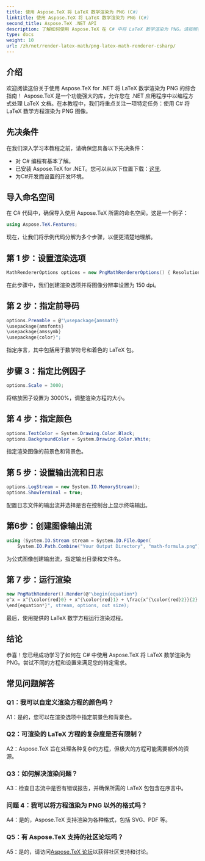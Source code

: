 ```yaml
---
title: 使用 Aspose.TeX 将 LaTeX 数学渲染为 PNG (C#)
linktitle: 使用 Aspose.TeX 将 LaTeX 数学渲染为 PNG (C#)
second_title: Aspose.TeX .NET API
description: 了解如何使用 Aspose.TeX 在 C# 中将 LaTeX 数学渲染为 PNG。请按照我们的分步指南进行无缝集成。
type: docs
weight: 10
url: /zh/net/render-latex-math/png-latex-math-renderer-csharp/
---
```

## 介绍

欢迎阅读这份关于使用 Aspose.TeX for .NET 将 LaTeX 数学渲染为 PNG 的综合指南！ Aspose.TeX 是一个功能强大的库，允许您在 .NET 应用程序中以编程方式处理 LaTeX 文档。在本教程中，我们将重点关注一项特定任务：使用 C# 将 LaTeX 数学方程渲染为 PNG 图像。

## 先决条件

在我们深入学习本教程之前，请确保您具备以下先决条件：

- 对 C# 编程有基本了解。
- 已安装 Aspose.TeX for .NET。您可以从以下位置下载：[这里](https://releases.aspose.com/tex/net/).
- 为C#开发而设置的开发环境。

## 导入命名空间

在 C# 代码中，确保导入使用 Aspose.TeX 所需的命名空间。这是一个例子：

```csharp
using Aspose.TeX.Features;
```

现在，让我们将示例代码分解为多个步骤，以便更清楚地理解。

## 第 1 步：设置渲染选项

```csharp
MathRendererOptions options = new PngMathRendererOptions() { Resolution = 150 };
```

在此步骤中，我们创建渲染选项并将图像分辨率设置为 150 dpi。

## 第 2 步：指定前导码

```csharp
options.Preamble = @"\usepackage{amsmath}
\usepackage{amsfonts}
\usepackage{amssymb}
\usepackage{color}";
```

指定序言，其中包括用于数学符号和着色的 LaTeX 包。

## 步骤 3：指定比例因子

```csharp
options.Scale = 3000;
```

将缩放因子设置为 3000%，调整渲染方程的大小。

## 第 4 步：指定颜色

```csharp
options.TextColor = System.Drawing.Color.Black;
options.BackgroundColor = System.Drawing.Color.White;
```

指定渲染图像的前景色和背景色。

## 第 5 步：设置输出流和日志

```csharp
options.LogStream = new System.IO.MemoryStream();
options.ShowTerminal = true;
```

配置日志文件的输出流并选择是否在控制台上显示终端输出。

## 第6步：创建图像输出流

```csharp
using (System.IO.Stream stream = System.IO.File.Open(
    System.IO.Path.Combine("Your Output Directory", "math-formula.png"), System.IO.FileMode.Create))
```

为公式图像创建输出流，指定输出目录和文件名。

## 第 7 步：运行渲染

```csharp
new PngMathRenderer().Render(@"\begin{equation*}
e^x = x^{\color{red}0} + x^{\color{red}1} + \frac{x^{\color{red}2}}{2} + \frac{x^{\color{red}3}}{6} + \cdots = \sum_{n\geq 0} \frac{x^{\color{red}n}}{n!}
\end{equation*}", stream, options, out size);
```

最后，使用提供的 LaTeX 数学方程运行渲染过程。

## 结论

恭喜！您已经成功学习了如何在 C# 中使用 Aspose.TeX 将 LaTeX 数学渲染为 PNG。尝试不同的方程和设置来满足您的特定需求。

## 常见问题解答

### Q1：我可以自定义渲染方程的颜色吗？

A1：是的，您可以在渲染选项中指定前景色和背景色。

### Q2：可渲染的 LaTeX 方程的复杂度是否有限制？

A2：Aspose.TeX 旨在处理各种复杂的方程，但极大的方程可能需要额外的资源。

### Q3：如何解决渲染问题？

A3：检查日志流中是否有错误报告，并确保所需的 LaTeX 包包含在序言中。

### 问题 4：我可以将方程渲染为 PNG 以外的格式吗？

A4：是的，Aspose.TeX 支持渲染为各种格式，包括 SVG、PDF 等。

### Q5：有 Aspose.TeX 支持的社区论坛吗？

 A5：是的，请访问[Aspose.TeX 论坛](https://forum.aspose.com/c/tex/47)以获得社区支持和讨论。
